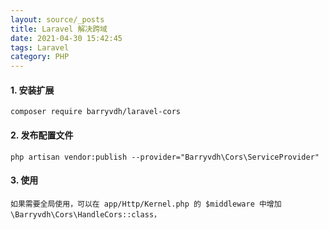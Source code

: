 ```yaml
---
layout: source/_posts
title: Laravel 解决跨域
date: 2021-04-30 15:42:45
tags: Laravel
category: PHP
---
```


#### 1. 安装扩展
```
composer require barryvdh/laravel-cors
```

#### 2. 发布配置文件
```
php artisan vendor:publish --provider="Barryvdh\Cors\ServiceProvider"
```

#### 3. 使用
```
如果需要全局使用，可以在 app/Http/Kernel.php 的 $middleware 中增加 \Barryvdh\Cors\HandleCors::class，
```